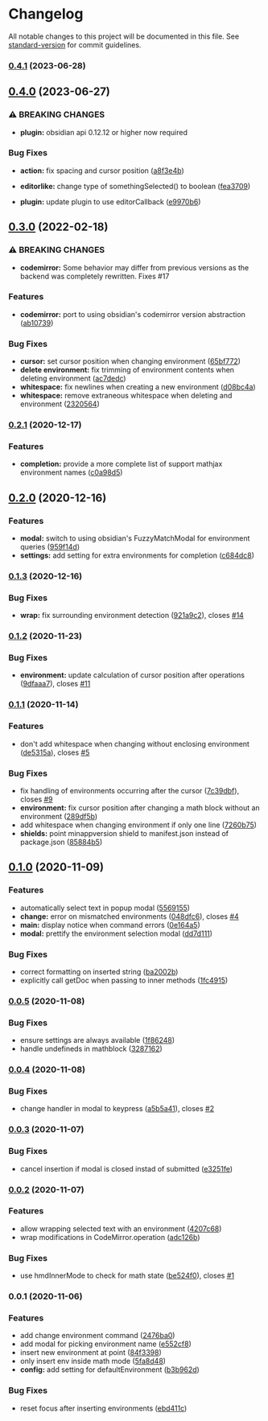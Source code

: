 # Changelog

All notable changes to this project will be documented in this file. See [standard-version](https://github.com/conventional-changelog/standard-version) for commit guidelines.

### [0.4.1](https://github.com/raineszm/obsidian-latex-environments/compare/0.4.0...0.4.1) (2023-06-28)

## [0.4.0](https://github.com/raineszm/obsidian-latex-environments/compare/0.3.0...0.4.0) (2023-06-27)


### ⚠ BREAKING CHANGES

* **plugin:** obsidian api 0.12.12 or higher now required

### Bug Fixes

* **action:** fix spacing and cursor position ([a8f3e4b](https://github.com/raineszm/obsidian-latex-environments/commit/a8f3e4bb8fc40f69a370aa389d9e8b629a9bf254))
* **editorlike:** change type of somethingSelected() to boolean ([fea3709](https://github.com/raineszm/obsidian-latex-environments/commit/fea37092e5ae49e3247a882e36486f0643a356d1))


* **plugin:** update plugin to use editorCallback ([e9970b6](https://github.com/raineszm/obsidian-latex-environments/commit/e9970b675b72acb738363e37e35f7e78a3c260d7))

## [0.3.0](https://github.com/raineszm/obsidian-latex-environments/compare/0.2.1...0.3.0) (2022-02-18)


### ⚠ BREAKING CHANGES

* **codemirror:** Some behavior may differ from previous versions as the backend was completely rewritten. Fixes #17

### Features

* **codemirror:** port to using obsidian's codemirror version abstraction ([ab10739](https://github.com/raineszm/obsidian-latex-environments/commit/ab107390e0e2d3e520e40a5939d83fc5627bb6f6))


### Bug Fixes

* **cursor:** set cursor position when changing environment ([65bf772](https://github.com/raineszm/obsidian-latex-environments/commit/65bf7725fed81369f621b25bfdabe9d8b2d3cdfa))
* **delete environment:** fix trimming of environment contents when deleting environment ([ac7dedc](https://github.com/raineszm/obsidian-latex-environments/commit/ac7dedc2f5b20afa50c11a4c319de6c39d0d0486))
* **whitespace:** fix newlines when creating a new environment ([d08bc4a](https://github.com/raineszm/obsidian-latex-environments/commit/d08bc4a3181059b750cab505d2693894bcc758bf))
* **whitespace:** remove extraneous whitespace when deleting and environment ([2320564](https://github.com/raineszm/obsidian-latex-environments/commit/2320564e606b3942a18d5f0fcd560e7b470230b2))

### [0.2.1](https://github.com/raineszm/obsidian-latex-environments/compare/0.2.0...0.2.1) (2020-12-17)


### Features

* **completion:** provide a more complete list of support mathjax environment names ([c0a98d5](https://github.com/raineszm/obsidian-latex-environments/commit/c0a98d537736cf5b0e2be2c2c6865a5ab5341390))

## [0.2.0](https://github.com/raineszm/obsidian-latex-environments/compare/0.1.3...0.2.0) (2020-12-16)


### Features

* **modal:** switch to using obsidian's FuzzyMatchModal for environment queries ([959f14d](https://github.com/raineszm/obsidian-latex-environments/commit/959f14d7a592a1f4a908f3c2299b24686cd48699))
* **settings:** add setting for extra environments for completion ([c684dc8](https://github.com/raineszm/obsidian-latex-environments/commit/c684dc8b4b89650a31a7b75f5546b4c85dc737a4))

### [0.1.3](https://github.com/raineszm/obsidian-latex-environments/compare/0.1.2...0.1.3) (2020-12-16)


### Bug Fixes

* **wrap:** fix surrounding environment detection ([921a9c2](https://github.com/raineszm/obsidian-latex-environments/commit/921a9c2bbfdab4039d7213dd192f65243d5ede2a)), closes [#14](https://github.com/raineszm/obsidian-latex-environments/issues/14)

### [0.1.2](https://github.com/raineszm/obsidian-latex-environments/compare/0.1.1...0.1.2) (2020-11-23)


### Bug Fixes

* **environment:** update calculation of cursor position after operations ([9dfaaa7](https://github.com/raineszm/obsidian-latex-environments/commit/9dfaaa7001235963b5841167d51133530d4c54ed)), closes [#11](https://github.com/raineszm/obsidian-latex-environments/issues/11)

### [0.1.1](https://github.com/raineszm/obsidian-latex-environments/compare/0.1.0...0.1.1) (2020-11-14)


### Features

* don't add whitespace when changing without enclosing environment ([de5315a](https://github.com/raineszm/obsidian-latex-environments/commit/de5315a9a69f345505f3b22902da3ef5ad74c5d0)), closes [#5](https://github.com/raineszm/obsidian-latex-environments/issues/5)


### Bug Fixes

* fix handling of environments occurring after the cursor ([7c39dbf](https://github.com/raineszm/obsidian-latex-environments/commit/7c39dbfb29cb13bfd69de0589b04a16773ca381a)), closes [#9](https://github.com/raineszm/obsidian-latex-environments/issues/9)
* **environment:** fix cursor position after changing a math block without an environment ([289df5b](https://github.com/raineszm/obsidian-latex-environments/commit/289df5bd41a7722e9750ce0f6bf4e6782a6e73c8))
* add whitespace when changing environment if only one line ([7260b75](https://github.com/raineszm/obsidian-latex-environments/commit/7260b75d18a2fb2bdaeb7f6fbed96c5790e6a3c8))
* **shields:** point minappversion shield to manifest.json instead of package.json ([85884b5](https://github.com/raineszm/obsidian-latex-environments/commit/85884b501cf3755686fffa3eb0af842bcf96db57))

## [0.1.0](https://github.com/raineszm/obsidian-latex-environments/compare/0.0.5...0.1.0) (2020-11-09)


### Features

* automatically select text in popup modal ([5569155](https://github.com/raineszm/obsidian-latex-environments/commit/55691551b4a2f50878d55453e59bd3c239227e40))
* **change:** error on mismatched environments ([048dfc6](https://github.com/raineszm/obsidian-latex-environments/commit/048dfc69774c05e2a7763298314fe543501d8e09)), closes [#4](https://github.com/raineszm/obsidian-latex-environments/issues/4)
* **main:** display notice when command errors ([0e164a5](https://github.com/raineszm/obsidian-latex-environments/commit/0e164a512f8139015d392825b54a50f212ea59b8))
* **modal:** prettify the environment selection modal ([dd7d111](https://github.com/raineszm/obsidian-latex-environments/commit/dd7d1112bafc35d69be22f3b1dfe3d4738c19e97))


### Bug Fixes

* correct formatting on inserted string ([ba2002b](https://github.com/raineszm/obsidian-latex-environments/commit/ba2002b74fd8599ebfd96e1d0974753ac6639432))
* explicitly call getDoc when passing to inner methods ([1fc4915](https://github.com/raineszm/obsidian-latex-environments/commit/1fc49159b212704f375b63393385687e3c6e2ec1))

### [0.0.5](https://github.com/raineszm/obsidian-latex-environments/compare/v0.0.4...v0.0.5) (2020-11-08)


### Bug Fixes

* ensure settings are always available ([1f86248](https://github.com/raineszm/obsidian-latex-environments/commit/1f862481097f0c54ed12790dd38c979565a97c1d))
* handle undefineds in mathblock ([3287162](https://github.com/raineszm/obsidian-latex-environments/commit/32871622d261f4c90eea0957deb1a9903cdcd157))

### [0.0.4](https://github.com/raineszm/obsidian-latex-environments/compare/v0.0.3...v0.0.4) (2020-11-08)


### Bug Fixes

* change handler in modal to keypress ([a5b5a41](https://github.com/raineszm/obsidian-latex-environments/commit/a5b5a41f91f13da9ac7196add8cf2f7affcdb291)), closes [#2](https://github.com/raineszm/obsidian-latex-environments/issues/2)

### [0.0.3](https://github.com/raineszm/obsidian-latex-environments/compare/v0.0.2...v0.0.3) (2020-11-07)


### Bug Fixes

* cancel insertion if modal is closed instad of submitted ([e3251fe](https://github.com/raineszm/obsidian-latex-environments/commit/e3251feb5da17896518b3779f4e596b004fea750))

### [0.0.2](https://github.com/raineszm/obsidian-latex-environments/compare/v0.0.1...v0.0.2) (2020-11-07)


### Features

* allow wrapping selected text with an environment ([4207c68](https://github.com/raineszm/obsidian-latex-environments/commit/4207c68d10fededfc6f85801917313b635970375))
* wrap modifications in CodeMirror.operation ([adc126b](https://github.com/raineszm/obsidian-latex-environments/commit/adc126bc70a3ab133f9827b52c5d631aa9b04215))


### Bug Fixes

* use hmdInnerMode to check for math state ([be524f0](https://github.com/raineszm/obsidian-latex-environments/commit/be524f039ecabdb75f5020da2659608e42741cdf)), closes [#1](https://github.com/raineszm/obsidian-latex-environments/issues/1)

### 0.0.1 (2020-11-06)


### Features

* add change environment command ([2476ba0](https://github.com/raineszm/obsidian-latex-environments/commit/2476ba0a35faed5c548b521130b33ce7b92e36dc))
* add modal for picking environment name ([e552cf8](https://github.com/raineszm/obsidian-latex-environments/commit/e552cf8f006ff853c21b665069db608093a3e529))
* insert new environment at point ([84f3398](https://github.com/raineszm/obsidian-latex-environments/commit/84f3398ade4076537d31b844bd959235dc934463))
* only insert env inside math mode ([5fa8d48](https://github.com/raineszm/obsidian-latex-environments/commit/5fa8d484ddcc844e4d27b510b06f7b74584f03f3))
* **config:** add setting for defaultEnvironment ([b3b962d](https://github.com/raineszm/obsidian-latex-environments/commit/b3b962de887f826b8d7b5d4a0c56d39dafab54f4))


### Bug Fixes

* reset focus after inserting environments ([ebd411c](https://github.com/raineszm/obsidian-latex-environments/commit/ebd411c2b8154902bf394b1002d6064cbcd6e8a7))
